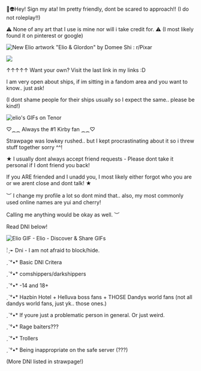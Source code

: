    🎉👽Hey! Sign my ata! Im pretty friendly, dont be scared to approach!! (I do not roleplay!!)
   
⚠ None of any art that I use is mine nor will i take credit for. ⚠  (I most likely found it on pinterest or google)

<img src="https://preview.redd.it/new-elio-artwork-elio-glordon-by-domee-shi-v0-kva4jkqs0sme1.jpeg?auto=webp&amp;s=bba55c968685a8017930a08df385cd24bddb9b06" alt="New Elio artwork &quot;Elio &amp; Glordon&quot; by Domee Shi : r/Pixar"/>





![](https://komarev.com/ghpvc/?username=killuagonlover&color=blueviolet&label=fans:)    

↑↑↑↑↑  Want your own? Visit the last link in my links :D

I am very open about ships, if im sitting in a fandom area and you want to know.. just ask!

(I dont shame people for their ships usually so I expect the same.. please be kind!) 


<img src="https://media.tenor.com/I8h-fBuoC04AAAAM/amazed-elio-sol%C3%ADs.gif" alt="elio&#39;s GIFs on Tenor"/>




 ♡⁔⁔ Always the #1 Kirby fan ⁔⁔♡

 Strawpage was lowkey rushed.. but I kept procrastinating about it so i threw stuff together sorry ^^!
                                                                                 
   ★  I usually dont always accept friend requests - Please dont take it personal if I dont friend you back! 
   
   If you ARE friended and I unadd you, I most likely either forgot who you are or we arent close and dont talk! ★ 
                 
   ︶ I change my profile a lot so dont mind that.. also, my most commonly used online names are yui and cherry! 
   
   Calling me anything would be okay as well. ︶

   Read DNI below! 

 
  <img src="https://media.tenor.com/K8Hh1wD0IOwAAAAM/elio-pixar.gif" alt="Elio GIF - Elio - Discover &amp; Share GIFs"/>



                   


: ̗̀➛ Dni - I am not afraid to block/hide.

ˏˋ°•* Basic DNI Critera

ˏˋ°•* comshippers/darkshippers

ˏˋ°•* -14 and 18+ 

ˏˋ°•* Hazbin Hotel + Helluva boss fans + THOSE Dandys world fans (not all dandys world fans, just yk.. those ones.)

ˏˋ°•* If youre just a problematic person in general. Or just weird. 

ˏˋ°•* Rage baiters???

ˏˋ°•* Trollers

ˏˋ°•* Being inappropriate on the safe server (???) 

(More DNI listed in strawpage!) 


